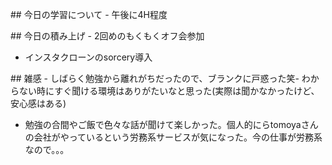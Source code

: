  
 ​##​ ​今日の学習について 
 ​-​ 午後に4H程度

 ​##​ ​今日の積み上げ 
 ​-​ 2回めのもくもくオフ会参加
 - インスタクローンのsorcery導入

 ​##​ ​雑感
 ​-​ しばらく勉強から離れがちだったので、ブランクに戸惑った笑 
 ​-​ わからない時にすぐ聞ける環境はありがたいなと思った(実際は聞かなかったけど、安心感はある)
 - 勉強の合間やご飯で色々な話が聞けて楽しかった。個人的にらtomoyaさんの会社がやっているという労務系サービスが気になった。今の仕事が労務系なので。。。
